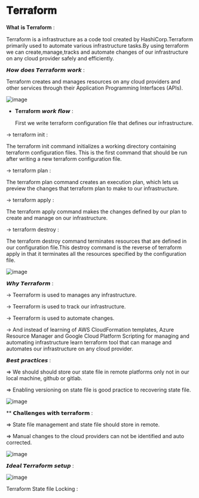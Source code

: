 #  𝐓𝐞𝐫𝐫𝐚𝐟𝐨𝐫𝐦


𝐖𝐡𝐚𝐭 𝐢𝐬 𝐓𝐞𝐫𝐫𝐚𝐟𝐨𝐫𝐦 :

Terraform is a infrastructure as a code tool created by HashiCorp.Terraform primarily used to automate various infrastructure tasks.By using terraform we can create,manage,tracks and automate changes of our infrastructure on any cloud provider safely and efficiently.

𝙃𝙤𝙬 𝙙𝙤𝙚𝙨 𝙏𝙚𝙧𝙧𝙖𝙛𝙤𝙧𝙢 𝙬𝙤𝙧𝙠 :

Terraform creates and manages resources on any cloud providers and other services through their Application Programming Interfaces (APIs).

![image](https://github.com/user-attachments/assets/7061433a-4fd5-4084-9357-2fc141585550)


* 𝐓𝐞𝐫𝐫𝐚𝐟𝐨𝐫𝐦 𝙬𝙤𝙧𝙠 𝙛𝙡𝙤𝙬 :

  First we write terraform configuration file that defines our infrastructure.
  
-> terraform init :

The terraform init command initializes a working directory containing terraform configuration files. This is the first command that should be run after writing a new terraform configuration file.


-> terraform plan :

The terraform plan command creates an execution plan, which lets us preview the changes that terraform plan to make to our infrastructure.


-> terraform apply : 

The terraform apply command makes the changes defined by our plan to create and manage on our infrastructure.


-> terraform destroy :

The terraform destroy command terminates resources that are defined in our configuration file.This destroy command is the reverse of terraform apply in that it terminates all the resources specified by the configuration file.

![image](https://github.com/user-attachments/assets/8bb8f884-0d58-4085-abdd-145f858c309a)


𝙒𝙝𝙮 𝙏𝙚𝙧𝙧𝙖𝙛𝙤𝙧𝙢 : 

-> Teerraform is used to manages any infrastructure.

-> Teerraform is used to track our infrastructure.

-> Teerraform is used to automate changes.

-> And instead of learning of AWS CloudFormation templates, Azure Resource Manager and Google Cloud Platform Scripting for managing and automating infrastructure learn terraform tool that can manage and automates our infrastructure on any cloud provider.


𝘽𝙚𝙨𝙩 𝙥𝙧𝙖𝙘𝙩𝙞𝙘𝙚𝙨 :

=> We should should store our state file in remote platforms only not in our local machine, github or gitlab.

=> Enabling versioning on state file is good practice to recovering state file.


![image](https://github.com/user-attachments/assets/c5521980-37da-4de2-baf3-45f384b9e4ab)






** 𝗖𝗵𝗮𝗹𝗹𝗲𝗻𝗴𝗲𝘀 𝘄𝗶𝘁𝗵 𝘁𝗲𝗿𝗿𝗮𝗳𝗼𝗿𝗺 :

=> State file management and state file should store in remote.

=> Manual changes to the cloud providers can not be identified and auto corrected.


![image](https://github.com/user-attachments/assets/42a66fa1-e8ee-4695-8af1-29e091baf9d5)



𝙄𝙙𝙚𝙖𝙡 𝙏𝙚𝙧𝙧𝙖𝙛𝙤𝙧𝙢 𝙨𝙚𝙩𝙪𝙥 : 

![image](https://github.com/user-attachments/assets/6706366d-b6d8-4cc1-b519-22375280491b)



Terraform State file Locking :





